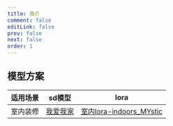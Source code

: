 ```yaml
---
title: 简介
comment: false
editLink: false
prev: false
next: false
order: 1
---
```


## 模型方案

| 适用场景 | sd模型                                                                      | lora                                                                                       |
|------|---------------------------------------------------------------------------|--------------------------------------------------------------------------------------------|
| 室内装修 | [我爱我家](https://www.liblib.art/modelinfo/7b0987c42e1749c0a7de9fa18d278320) | [室内lora-indoors_MYstic](https://www.liblib.art/modelinfo/6ac61b57aba94977b82076c180d55f16) |

